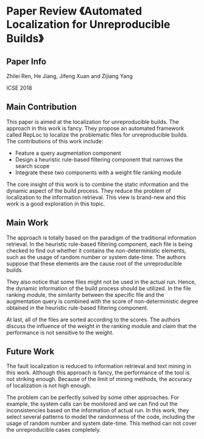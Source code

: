# Paper Review 《Automated Localization for Unreproducible Builds》

## Paper Info
Zhilei Ren, He Jiang, Jifeng Xuan and Zijiang Yang

ICSE 2018

## Main Contribution

This paper is aimed at the localization for unreproducible builds. The approach in this work is fancy. They propose an automated framework called RepLoc to localize the problematic files for unreproducible builds. The contributions of this work include:

- Feature a query augmentation component
- Design a heuristic rule-based filtering component that narrows the search scope
- Integrate these two components with a weight file ranking module

The core insight of this work is to combine the static information and the dynamic aspect of the build process. They reduce the problem of localization to the information retrieval. This view is brand-new and this work is a good exploration in this topic.

## Main Work

The approach is totally based on the paradigm of the traditional information retrieval. In the heuristic rule-based filtering component, each file is being checked to find out whether it contains the non-deterministic elements, such as the usage of random number or system date-time. The authors suppose that these elements are the cause root of the unreproducible builds.

They also notice that some files might not be used in the actual run. Hence, the dynamic information of the build process should be utilized. In the file ranking module, the similarity between the specific file and the augmentation query is combined with the score of non-deterministic degree obtained in the heuristic rule-based filtering component. 

At last, all of the files are sorted according to the scores. The authors discuss the influence of the weight in the ranking module and claim that the performance is not sensitive to the weight.

## Future Work

The fault localization is reduced to information retrieval and text mining in this work. Although this approach is fancy, the performance of the tool is not striking enough. Because of the limit of mining methods, the accuracy of localization is not high enough.

The problem can be perfectly solved by some other approaches. For example, the system calls can be monitored and we can find out the inconsistencies based on the information of actual run. In this work, they select several patterns to model the randomness of the code, including the usage of random number and system date-time. This method can not cover the unreproducible cases completely.
